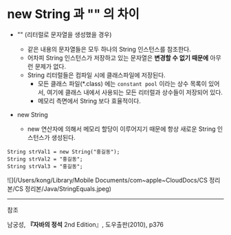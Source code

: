 # new String 과 "" 의 차이

* "" (리터럴로 문자열을 생성했을 경우)
  * 같은 내용의 문자열들은 모두 하나의 String 인스턴스를 참조한다.
  * 어차피 String 인스턴스가 저장하고 있는 문자열은 **변경할 수 없기 때문에** 아무런 문제가 없다.
  * String 리터럴들은 컴파일 시에 클래스파일에 저장된다.
    * 모든 클래스 파일(*.class) 에는 `constant pool` 이라는 상수 목록이 있어서, 여기에 클래스 내에서 사용되는 모든 리터럴과 상수들이 저장되어 있다.
    * 메모리 측면에서 String 보다 효율적이다.

* new String
  * new 연산자에 의해서 메모리 할당이 이루어지기 때문에 항상 새로운 String 인스턴스가 생성된다. 

```
String strVal1 = new String("홍길동");
String strVal2 = "홍길동";
String strVal3 = "홍길동";
```



![](/Users/kong/Library/Mobile Documents/com~apple~CloudDocs/CS 정리본/CS 정리본/Java/StringEquals.jpeg)





----

참조

남궁성, **『자바의 정석** 2nd Edition』, 도우출판(2010), p376

